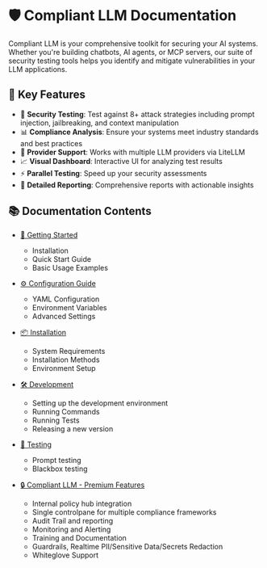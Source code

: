 # 🛡️ Compliant LLM Documentation

Compliant LLM is your comprehensive toolkit for securing your AI systems. Whether you're building chatbots, AI agents, or MCP servers, our suite of security testing tools helps you identify and mitigate vulnerabilities in your LLM applications.

## 🎯 Key Features

- 🎯 **Security Testing**: Test against 8+ attack strategies including prompt injection, jailbreaking, and context manipulation
- 📊 **Compliance Analysis**: Ensure your systems meet industry standards and best practices
- 🤖 **Provider Support**: Works with multiple LLM providers via LiteLLM
- 📈 **Visual Dashboard**: Interactive UI for analyzing test results
- ⚡ **Parallel Testing**: Speed up your security assessments
- 📄 **Detailed Reporting**: Comprehensive reports with actionable insights

## 📚 Documentation Contents

- [🚀 Getting Started](/?file=getting_started)
  - Installation
  - Quick Start Guide
  - Basic Usage Examples

- [⚙️ Configuration Guide](/?file=configuration)
  - YAML Configuration
  - Environment Variables
  - Advanced Settings

- [📦 Installation](/?file=installation)
  - System Requirements
  - Installation Methods
  - Environment Setup

- [🛠️ Development](/?file=development)
  - Setting up the development environment
  - Running Commands
  - Running Tests
  - Releasing a new version

- [🧪 Testing](/?file=testing/index)
  - Prompt testing
  - Blackbox testing

- [🔒 Compliant LLM - Premium Features](/?file=premium)
  - Internal policy hub integration
  - Single controlpane for multiple compliance frameworks
  - Audit Trail and reporting
  - Monitoring and Alerting
  - Training and Documentation
  - Guardrails, Realtime PII/Sensitive Data/Secrets Redaction
  - Whiteglove Support
  